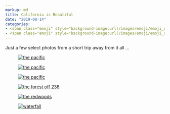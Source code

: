 ```yaml
---
markup: md
title: California is Beautiful
date: "2019-08-14"
categories:
- <span class="emoji" style="background-image:url(/images/emoji/emoji_u1f4f7.png)" title=":camera:"/>:camera:</span>
- <span class="emoji" style="background-image:url(/images/emoji/emoji_u1f3de.png)" title=":national_park:"/>:national_park:</span>
---
```


Just a few select photos from a short trip away from it all ...

<figure class="full-bleed">
<a href="./IMG_20190808_184901.jpg" ><img alt="the pacific" src="./optim/resized/IMG_20190808_184901.jpg"></a>
</figure>

<figure class="full-bleed">
<a href="./IMG_20190808_190941.jpg" ><img alt="the pacific" src="./optim/resized/IMG_20190808_190941.jpg"></a>
</figure>

<figure class="full-bleed">
<a href="./IMG_20190808_183129.jpg" ><img alt="the pacific" src="./optim/resized/IMG_20190808_183129.jpg"></a>
</figure>

<figure class="full-bleed">
<a href="./IMG_20190810_130012.jpg" ><img alt="the forest off 236" src="./optim/resized/IMG_20190810_130012.jpg"></a>
</figure>

<figure class="full-bleed">
<a href="./IMG_20190810_162433.jpg" ><img alt="the redwoods" src="./optim/resized/IMG_20190810_162433.jpg"></a>
</figure>

<figure class="full-bleed">
<a href="./IMG_20190810_173716.jpg" ><img alt="waterfall" src="./optim/resized/IMG_20190810_173716.jpg"></a>
</figure>

